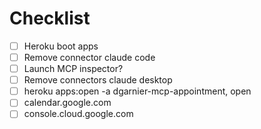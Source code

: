 # Checklist

- [ ] Heroku boot apps
- [ ] Remove connector claude code
- [ ] Launch MCP inspector?
- [ ] Remove connectors claude desktop
- [ ] heroku apps:open -a dgarnier-mcp-appointment, open
- [ ] calendar.google.com
- [ ] console.cloud.google.com
